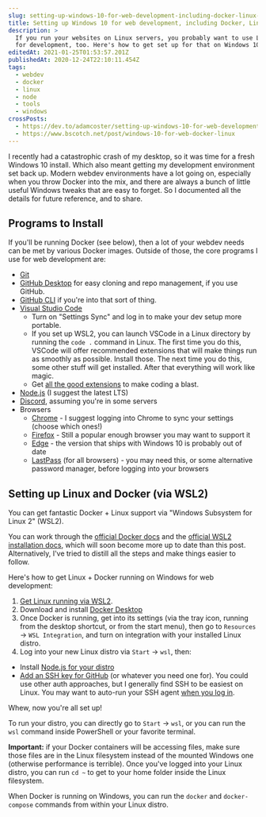 ```yaml
---
slug: setting-up-windows-10-for-web-development-including-docker-linux-and-node-js
title: Setting up Windows 10 for web development, including Docker, Linux, and Node.js
description: >
  If you run your websites on Linux servers, you probably want to use Linux
  for development, too. Here's how to get set up for that on Windows 10.
editedAt: 2021-01-25T01:53:57.201Z
publishedAt: 2020-12-24T22:10:11.454Z
tags:
  - webdev
  - docker
  - linux
  - node
  - tools
  - windows
crossPosts:
  - https://dev.to/adamcoster/setting-up-windows-10-for-web-development-including-docker-linux-and-node-js-3fjk
  - https://www.bscotch.net/post/windows-10-for-web-docker-linux
---
```


I recently had a catastrophic crash of my desktop, so it was time for a fresh Windows 10 install. Which also meant getting my development environment set back up. Modern webdev environments have a lot going on, especially when you throw Docker into the mix, and there are always a bunch of little useful Windows tweaks that are easy to forget. So I documented all the details for future reference, and to share.

## Programs to Install

If you'll be running Docker (see below), then a lot of your webdev needs can be met by various Docker images. Outside of those, the core programs I use for web development are:

- [Git](https://git-scm.com/downloads)
- [GitHub Desktop](https://desktop.github.com/) for easy cloning and repo management, if you use GitHub.
- [GitHub CLI](https://cli.github.com/) if you're into that sort of thing.
- [Visual Studio Code](https://code.visualstudio.com/)
  - Turn on "Settings Sync" and log in to make your dev setup more portable.
  - If you set up WSL2, you can launch VSCode in a Linux directory by running the `code .` command in Linux. The first time you do this, VSCode will offer recommended extensions that will make things run as smoothly as possible. Install those. The next time you do this, some other stuff will get installed. After that everything will work like magic.
  - Get [all the good extensions](/blog/joyful-coding-vscode-extensions-settings) to make coding a blast.
- [Node.js](https://nodejs.org/en/download/) (I suggest the latest LTS)
- [Discord](https://discord.com/download), assuming you're in some servers
- Browsers
  - [Chrome](https://www.google.com/chrome/) - I suggest logging into Chrome to sync your settings (choose which ones!)
  - [Firefox](https://www.mozilla.org/en-US/firefox/new/) - Still a popular enough browser you may want to support it
  - [Edge](https://www.microsoft.com/en-us/edge) - the version that ships with Windows 10 is probably out of date
  - [LastPass](https://lastpass.com/misc_download2.php) (for all browsers) - you may need this, or some alternative password manager, before logging into your browsers

## Setting up Linux and Docker (via WSL2)

You can get fantastic Docker + Linux support via "Windows Subsystem for Linux 2" (WSL2).

You can work through the [official Docker docs](https://docs.docker.com/docker-for-windows/wsl/) and the [official WSL2 installation docs](https://docs.microsoft.com/en-us/windows/wsl/install-win10), which will soon become more up to date than this post. Alternatively, I've tried to distill all the steps and make things easier to follow.

Here's how to get Linux + Docker running on Windows for web development:

1. [Get Linux running via WSL2](https://www.bscotch.net/post/linux-on-windows).
1. Download and install [Docker Desktop](https://www.docker.com/products/docker-desktop)
1. Once Docker is running, get into its settings (via the tray icon, running from the desktop shortcut, or from the start menu), then go to `Resources` &rarr; `WSL Integration`, and turn on integration with your installed Linux distro.
1. Log into your new Linux distro via `Start` &rarr; `wsl`, then:

- Install [Node.js for your distro](https://nodejs.org/en/download/package-manager/)
- [Add an SSH key for GitHub](https://docs.github.com/en/free-pro-team@latest/github/authenticating-to-github/generating-a-new-ssh-key-and-adding-it-to-the-ssh-agent) (or whatever you need one for). You could use other auth approaches, but I generally find SSH to be easiest on Linux. You may want to auto-run your SSH agent [when you log in](https://stackoverflow.com/questions/18880024/start-ssh-agent-on-login).

Whew, now you're all set up!

To run your distro, you can directly go to `Start` &rarr; `wsl`, or you can run the `wsl` command inside PowerShell or your favorite terminal.

**Important:** if your Docker containers will be accessing files, make sure those files are in the Linux filesystem instead of the mounted Windows one (otherwise performance is terrible). Once you've logged into your Linux distro, you can run `cd ~` to get to your home folder inside the Linux filesystem.

When Docker is running on Windows, you can run the `docker` and `docker-compose` commands from within your Linux distro.
